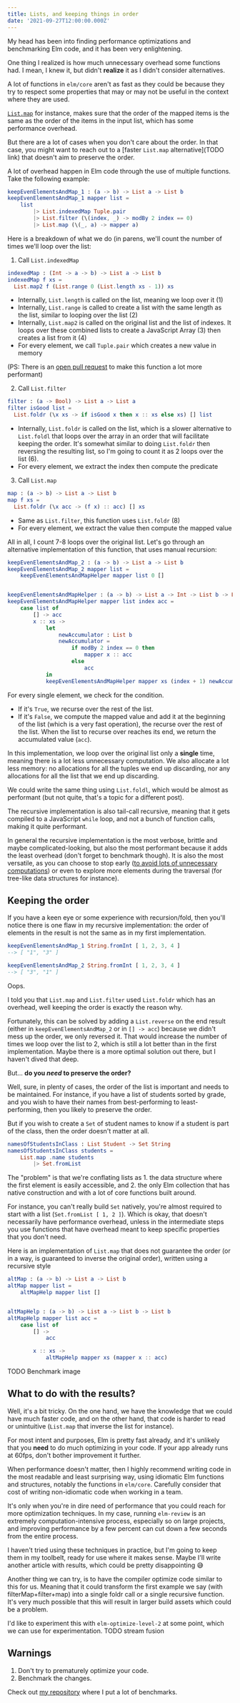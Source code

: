 ```yaml
---
title: Lists, and keeping things in order
date: '2021-09-27T12:00:00.000Z'
---
```


My head has been into finding performance optimizations and benchmarking Elm code, and it has been very enlightening.

One thing I realized is how much unnecessary overhead some functions had. I mean, I knew it, but didn't **realize** it as I didn't consider alternatives.

A lot of functions in `elm/core` aren't as fast as they could be because they try to respect some properties
that may or may not be useful in the context where they are used.

[`List.map`](https://package.elm-lang.org/packages/elm/core/latest/List#map) for instance, makes sure that the
order of the mapped items is the same as the order of the items in the input list, which has some performance overhead.

But there are a lot of cases when you don't care about the order. In that case, you might want to reach out to a
[faster `List.map` alternative](TODO link) that doesn't aim to preserve the order.


A lot of overhead happen in Elm code through the use of multiple functions. Take the following example:

```elm
keepEvenElementsAndMap_1 : (a -> b) -> List a -> List b
keepEvenElementsAndMap_1 mapper list =
    list
        |> List.indexedMap Tuple.pair
        |> List.filter (\(index, _) -> modBy 2 index == 0)
        |> List.map (\(_, a) -> mapper a)
```

Here is a breakdown of what we do (in parens, we'll count the number of times we'll loop over the list:
1. Call `List.indexedMap`

```elm
indexedMap : (Int -> a -> b) -> List a -> List b
indexedMap f xs =
  List.map2 f (List.range 0 (List.length xs - 1)) xs
```

- Internally, `List.length` is called on the list, meaning we loop over it (1)
- Internally, `List.range` is called to create a list with the same length as the list, similar to looping over the list (2)
- Internally, `List.map2` is called on the original list and the list of indexes. It loops over these combined lists to create a JavaScript Array (3) then creates a list from it (4)
- For every element, we call `Tuple.pair` which creates a new value in memory

(PS: There is an [open pull request](https://github.com/elm/core/pull/1027) to make this function a lot more performant)


2. Call `List.filter`

```elm
filter : (a -> Bool) -> List a -> List a
filter isGood list =
  List.foldr (\x xs -> if isGood x then x :: xs else xs) [] list
```

- Internally, `List.foldr` is called on the list, which is a slower alternative to `List.foldl` that loops over the array in an order that will facilitate keeping the order. It's somewhat similar to doing `List.foldr` then reversing the resulting list, so I'm going to count it as 2 loops over the list (6).
- For every element, we extract the index then compute the predicate


3. Call `List.map`

```elm
map : (a -> b) -> List a -> List b
map f xs =
  List.foldr (\x acc -> (f x) :: acc) [] xs
```

- Same as `List.filter`, this function uses `List.foldr` (8)
- For every element, we extract the value then compute the mapped value

All in all, I count 7-8 loops over the original list. Let's go through an alternative implementation of this function, that uses manual recursion:


```elm
keepEvenElementsAndMap_2 : (a -> b) -> List a -> List b
keepEvenElementsAndMap_2 mapper list =
    keepEvenElementsAndMapHelper mapper list 0 []


keepEvenElementsAndMapHelper : (a -> b) -> List a -> Int -> List b -> List b
keepEvenElementsAndMapHelper mapper list index acc =
    case list of
        [] -> acc
        x :: xs ->
            let
                newAccumulator : List b
                newAccumulator = 
                    if modBy 2 index == 0 then
                        mapper x :: acc
                    else
                        acc
            in
            keepEvenElementsAndMapHelper mapper xs (index + 1) newAccumulator
```

For every single element, we check for the condition.
- If it's `True`, we recurse over the rest of the list.
- If it's `False`, we compute the mapped value and add it at the beginning of the list (which is a very fast operation), the recurse over the rest of the list.
  When the list to recurse over reaches its end, we return the accumulated value (`acc`).

In this implementation, we loop over the original list only a **single** time, meaning there is a lot less unnecessary computation.
We also allocate a lot less memory: no allocations for all the tuples we end up discarding, nor any allocations for all the list that we end up discarding.

We could write the same thing using `List.foldl`, which would be almost as performant (but not quite, that's a topic for a different post).

The recursive implementation is also tail-call recursive, meaning that it gets compiled to a JavaScript `while` loop,
and not a bunch of function calls, making it quite performant.

In general the recursive implementation is the most verbose, brittle and maybe complicated-looking, but also the most performant
because it adds the least overhead (don't forget to benchmark though).
It is also the most versatile, as you can choose to stop early ([to avoid lots of unnecessary computations](https://github.com/elm-community/result-extra/pull/29)) or even to explore more elements during the traversal (for tree-like data structures for instance).

## Keeping the order

If you have a keen eye or some experience with recursion/fold, then you'll notice there is one flaw in my recursive
implementation: the order of elements in the result is not the same as in my first implementation.

```elm
keepEvenElementsAndMap_1 String.fromInt [ 1, 2, 3, 4 ]
--> [ "1", "3" ]

keepEvenElementsAndMap_2 String.fromInt [ 1, 2, 3, 4 ]
--> [ "3", "1" ]
```

Oops.

I told you that `List.map` and `List.filter` used `List.foldr` which has an overhead, well keeping the order is exactly the reason why.

Fortunately, this can be solved by adding a `List.reverse` on the end result (either in `keepEvenElementsAndMap_2` or in `[] -> acc`) because we didn't mess up the order, we only reversed it.
That would increase the number of times we loop over the list to 2, which is still a lot better than in the first implementation. Maybe there is a more optimal solution out there, but I haven't dived that deep.

But... **do you _need_ to preserve the order?**

Well, sure, in plenty of cases, the order of the list is important and needs to be maintained.
For instance, if you have a list of students sorted by grade, and you wish to have their names from best-performing to least-performing, then you likely to preserve the order.

But if you wish to create a `Set` of student names to know if a student is part of the class, then the order doesn't matter at all.

```elm
namesOfStudentsInClass : List Student -> Set String 
namesOfStudentsInClass students =
    List.map .name students
        |> Set.fromList
```

The "problem" is that we're conflating lists as 1. the data structure where the first element is easily accessible,
and 2. the only Elm collection that has native construction and with a lot of core functions built around.

For instance, you can't really build `Set` natively, you're almost required to start with a list (`Set.fromList [ 1, 2 ]`).
Which is okay, that doesn't necessarily have performance overhead, unless in the intermediate steps you use functions
that have overhead meant to keep specific properties that you don't need.

Here is an implementation of `List.map` that does not guarantee the order (or in a way, is guaranteed to inverse the original order),
written using a recursive style

```elm
altMap : (a -> b) -> List a -> List b
altMap mapper list =
    altMapHelp mapper list []


altMapHelp : (a -> b) -> List a -> List b -> List b
altMapHelp mapper list acc =
    case list of
        [] ->
            acc

        x :: xs ->
            altMapHelp mapper xs (mapper x :: acc)
```

TODO Benchmark image

## What to do with the results?

Well, it's a bit tricky. On the one hand, we have the knowledge that we could have much faster code, and on the other
hand, that code is harder to read or unintuitive (`List.map` that inverse the list for instance).

For most intent and purposes, Elm is pretty fast already, and it's unlikely that you **need** to do much
optimizing in your code. If your app already runs at 60fps, don't bother improvement it further.

When performance doesn't matter, then I highly recommend writing code in the most readable and least surprising way,
using idiomatic Elm functions and structures, notably the functions in `elm/core`. Carefully consider that cost of
writing non-idiomatic code when working in a team.

It's only when you're in dire need of performance that you could reach for more optimization techniques. In my case,
running `elm-review` is an extremely computation-intensive process, especially so on large projects, and improving
performance by a few percent can cut down a few seconds from the entire process.

I haven't tried using these techniques in practice, but I'm going to keep them in my toolbelt,
ready for use where it makes sense. Maybe I'll write another article with results, which could be pretty disappointing 😅

Another thing we can try, is to have the compiler optimize code similar to this for us. Meaning that it could transform
the first example we say (with filterMap+filter+map) into a single foldr call or a single recursive function.
It's very much possible that this will result in larger build assets which could be a problem.

I'd like to experiment this with `elm-optimize-level-2` at some point, which we can use for experimentation.
TODO stream fusion

## Warnings

1. Don't try to prematurely optimize your code.
2. Benchmark the changes.


Check out [my repository](https://github.com/jfmengels/elm-benchmarks) where I put a lot of benchmarks.